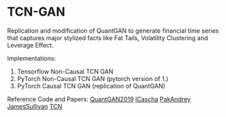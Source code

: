# TCN-GAN
Replication and modification of QuantGAN to generate financial time series that captures major stylized facts like Fat Tails, Volatility Clustering and Leverage Effect.

Implementations:
1. Tensorflow Non-Causal TCN GAN
2. PyTorch Non-Causal TCN GAN (pytorch version of 1.)
3. PyTorch Causal TCN GAN (replication of QuantGAN)

Reference Code and Papers:
[QuantGAN2019](https://arxiv.org/abs/1907.06673)
[ICascha](https://github.com/ICascha/QuantGANs-replication)
[PakAndrey](https://github.com/PakAndrey/QuantGANforRisk)
[JamesSullivan](https://github.com/JamesSullivan/temporalCN/tree/main)
[TCN](https://github.com/locuslab/TCN)
